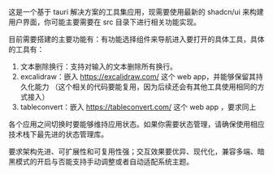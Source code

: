 这是一个基于 tauri 解决方案的工具集应用，现需要使用最新的 shadcn/ui 来构建用户界面，你可能主要需要在 src 目录下进行相关功能实现。

目前需要搭建的主要功能有：有功能选择组件来导航进入要打开的具体工具，具体的工具有：

1. 文本删除换行：支持对输入的文本删除所有换行。
2. excalidraw：嵌入 https://excalidraw.com/ 这个 web app，并能够保留其持久化能力  （这个相关的代码要能复用，因为后续还会有其他工具使用相同的方式接入）
3. tableconvert：嵌入 https://tableconvert.com/ 这个 web app ，要求同上

各个应用之间切换时要能够维持应用状态。如果你需要状态管理，请确保使用相应技术栈下最先进的状态管理库。

要求架构先进、可扩展性和可复用性强；交互效果要优异、现代化，兼容多端、暗黑模式的开启与否能支持手动调整或者自动适配系统主题。